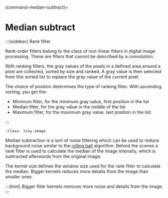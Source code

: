 
(command-median-subtract)=
# Median subtract

:::{sidebar} Rank filter

Rank-order filters belong to the class of non-linear filters in digital image processing. 
These are filters that cannot be described by a convolution.

With ranking filters, the gray values of the pixels in a defined area around a pixel are collected, sorted by size and ranked. 
A gray value is then selected from this sorted list to replace the gray value of the current pixel.

The choice of position determines the type of ranking filter. With ascending sorting, you get the:

- Minimum filter, for the minimum gray value, first position in the list
- Median filter, for the gray value in the middle of the list
- Maximum filter, for the maximum gray value, last position in the list.

:::

```{figure} images/median-subtract-screenshot.png
:class: tiny-image
```

Median subtraction is a sort of noise filtering which can be used to reduce background noise similar to the [rolling ball]() algorithm.
Behind the scenes a rank filter is used to calculate the median of the image intensity, which is subtracted afterwards from the original image.

The kernel size defines the window size used for the rank filter to calculate the median.
Bigger kernels reduces more details from the image than smaller ones.

:::{hint}
Bigger filter kernels removes more noise and details from the image.
:::